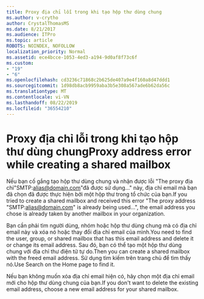 ```yaml
---
title: Proxy địa chỉ lỗi trong khi tạo hộp thư dùng chung
ms.author: v-crytho
author: CrystalThomasMS
ms.date: 8/21/2017
ms.audience: ITPro
ms.topic: article
ROBOTS: NOINDEX, NOFOLLOW
localization_priority: Normal
ms.assetid: ece4bcce-1053-4ed3-a194-9d0af8f73c6f
ms.custom:
- "19"
- "6"
ms.openlocfilehash: cd3236c71868c2b625de407a9e4f160a8d47ddd1
ms.sourcegitcommit: 1d98db8acb9959aba3b5e308a567ade6b62da56c
ms.translationtype: MT
ms.contentlocale: vi-VN
ms.lasthandoff: 08/22/2019
ms.locfileid: "36554210"
---
```

# <a name="proxy-address-error-while-creating-a-shared-mailbox"></a><span data-ttu-id="e3ec6-102">Proxy địa chỉ lỗi trong khi tạo hộp thư dùng chung</span><span class="sxs-lookup"><span data-stu-id="e3ec6-102">Proxy address error while creating a shared mailbox</span></span>

<span data-ttu-id="e3ec6-103">Nếu bạn cố gắng tạo hộp thư dùng chung và nhận được lỗi "The proxy địa chỉ"SMTP:alias@domain.com"đã được sử dụng..." này, địa chỉ email mà bạn đã chọn đã được thực hiện bởi một hộp thư trong tổ chức của bạn.</span><span class="sxs-lookup"><span data-stu-id="e3ec6-103">If you tried to create a shared mailbox and received this error "The proxy address "SMTP:alias@domain.com" is already being used…", the email address you chose is already taken by another mailbox in your organization.</span></span>
  
<span data-ttu-id="e3ec6-104">Bạn cần phải tìm người dùng, nhóm hoặc hộp thư dùng chung mà có địa chỉ email này và xóa nó hoặc thay đổi địa chỉ email của mình.</span><span class="sxs-lookup"><span data-stu-id="e3ec6-104">You need to find the user, group, or shared mailbox that has this email address and delete it or change its email address.</span></span> <span data-ttu-id="e3ec6-105">Sau đó, bạn có thể tạo một hộp thư dùng chung với địa chỉ thư điện tử tự do.</span><span class="sxs-lookup"><span data-stu-id="e3ec6-105">Then you can create a shared mailbox with the freed email address.</span></span> <span data-ttu-id="e3ec6-106">Sử dụng tìm kiếm trên trang chủ để tìm thấy nó.</span><span class="sxs-lookup"><span data-stu-id="e3ec6-106">Use Search on the Home page to find it.</span></span>
  
<span data-ttu-id="e3ec6-107">Nếu bạn không muốn xóa địa chỉ email hiện có, hãy chọn một địa chỉ email mới cho hộp thư dùng chung của bạn.</span><span class="sxs-lookup"><span data-stu-id="e3ec6-107">If you don't want to delete the existing email address, choose a new email address for your shared mailbox.</span></span>
  